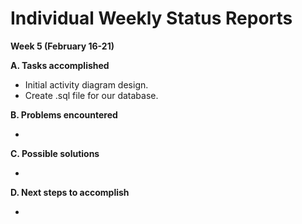 # Individual Weekly Status Reports #

**Week 5 (February 16-21)**

**A. Tasks accomplished** <br>
<ul><li>Initial activity diagram design.<br>
</li><li>Create .sql file for our database.</li></ul>

<b>B. Problems encountered</b> <br>
<ul><li></li></ul>

<b>C. Possible solutions</b> <br>
<ul><li></li></ul>

<b>D. Next steps to accomplish</b> <br>
<ul><li>